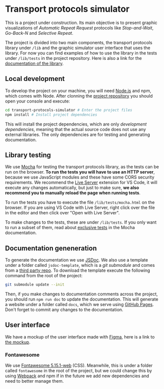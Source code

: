# Transport protocols simulator

This is a project under construction. Its main objective is to present graphic
visualizations of *Automatic Repeat Request* protocols like *Stop-and-Wait*,
*Go-Back-N* and *Selective Repeat*.

The project is divided into two main components, the transport protocols library
under `/lib` and the graphic simulator user interface that uses the library.
For now you can find examples of how to use the library in the tests under
`/lib/tests` in the project repository. Here is also a link for the [documentation
of the library][docs].


## Local development

To develop the project on your machine, you will need [Node.js][node] and npm,
which comes with Node. After clonning the [project repository][repo] you should
open your console and execute:

```bash
cd transport-protocols-simulator # Enter the project files
npm install # Install project dependencies
```

This will install the project dependencies, which are only *development
dependencies*, meaning that the actual source code does not use any external
libraries. The only dependencies are for testing and generating documentation.


## Library testing

We use [Mocha][mocha] for testing the transport protocols library, as the tests
can be run on the browser. **To run the tests you will have to use an HTTP
server**, because we use JavaScript modules and these have some CORS security
requirements. We recommend the [Live Server][live-server] extension for VS Code,
it will execute any changes automatically, but just to make sure, **we also
recommend you to manually reload the page when running tests**.

To run the tests you have to execute the file `/lib/tests/mocha.html` on the
browser. If you are using VS Code with Live Server, right click over the file in
the editor and then click over "Open with Live Server".

To make changes to the tests, these are under `/lib/tests`. If you only want to
run a subset of them, read about [exclusive tests][exclusive-tests] in the
Mocha documentation.


## Documentation geneneration

To generate the documentation we use [JSDoc][jsdoc]. We also use a template
under a folder called `jsdoc-template`, which is a *git submodule* and comes
from a [third party repo][braintree-template]. To download the template execute
the following command from the root of the project:

```bash
git submodule update --init
```

Then, if you make changes to documentation comments across the project, you
should run `npm run doc` to update the documentation. This will generate a
website under a folder called `docs`, which we serve using [GitHub
Pages][gh-pages]. Don't forget to commit any changes to the documentation.


## User interface

We have a mockup of the user interface made with [Figma][figma], here is a link
to [the mockup][mockup].

### Fontawesome

We use [Fontawesome 5.15.1-web][fontawesome] (CSS). Meanwhile, this is under a
folder called `fontawesome` in the root of the project, but we could change this
by using [Webpack][webpack] and npm if in the future we add new dependencies and
need to better manage them.


<!-- References -->

[docs]: https://joseivp.github.io/transport-protocols-simulator/
[node]: https://nodejs.org/en/
[repo]: https://github.com/JoseIVP/transport-protocols-simulator.git
[mocha]: https://mochajs.org
[live-server]: https://marketplace.visualstudio.com/items?itemName=ritwickdey.LiveServer
[exclusive-tests]: https://mochajs.org/#exclusive-tests
[jsdoc]: https://jsdoc.app
[braintree-template]: https://github.com/braintree/jsdoc-template
[gh-pages]: https://pages.github.com/
[figma]: https://figma.com
[mockup]: https://www.figma.com/file/bfdgXg1r3ytVbija17RgUh/Transport-protocols-simulator?node-id=0%3A1
[fontawesome]: https://github.com/FortAwesome/Font-Awesome/releases/tag/5.15.1
[webpack]: https://webpack.js.org/

